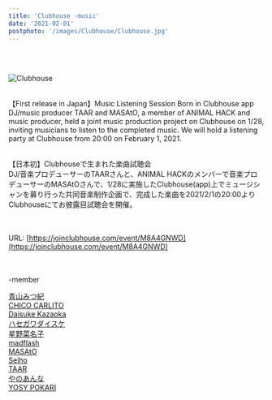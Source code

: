 ```yaml
---
title: 'Clubhouse -music'
date: '2021-02-01'
postphoto: '/images/Clubhouse/Clubhouse.jpg'
---
```

<br>
<br>

![Clubhouse](/images/Clubhouse/Clubhouse.jpg)
<br>
<br>

【First release in Japan】Music Listening Session Born in Clubhouse app <br>
DJ/music producer TAAR and MASAtO, a member of ANIMAL HACK and music producer, held a joint music production project on Clubhouse on 1/28, inviting musicians to listen to the completed music. We will hold a listening party at Clubhouse from 20:00 on February 1, 2021.
<br>
<br>


【日本初】Clubhouseで生まれた楽曲試聴会　<br>
DJ/音楽プロデューサーのTAARさんと、ANIMAL HACKのメンバーで音楽プロデューサーのMASAtOさんで、1/28に実施したClubhouse(app)上でミュージシャンを募り行った共同音楽制作企画で、完成した楽曲を2021/2/1の20:00よりClubhouseにてお披露目試聴会を開催。
<br>
<br>
<br>

URL: [https://joinclubhouse.com/event/M8A4GNWD](https://joinclubhouse.com/event/M8A4GNWD)
<br>
<br>
<br>

-member <br>

[青山みつ紀](https://www.instagram.com/mi2kiaoyama/) <br>
[CHICO CARLITO](https://www.instagram.com/chicocarlito1993/) <br>
[Daisuke Kazaoka](https://www.instagram.com/daisukekazaoka/) <br>
[ハセガワダイスケ](https://www.instagram.com/hasenano/) <br>
[星野菜名子](https://www.instagram.com/nanaco_7ch_/) <br>
[madflash](https://twitter.com/madflash) <br>
[MASAtO](https://www.instagram.com/masato.anml) <br>
[Seiho](https://www.instagram.com/seiho777/) <br>
[TAAR](https://www.instagram.com/taar88/) <br>
[やのあんな](https://www.instagram.com/anna_inthesea/) <br>
[YOSY POKARI](https://www.instagram.com/pokaryosy) <br>



<br>
<br>
<!-- 
#h1
##h2
###h3
####h4
#####h5
######h6
- brabra is list
**bold text**
_Italic_ or *Italic*

-->

<center>
© 2021 YOSY POKARI
</center>
<br>